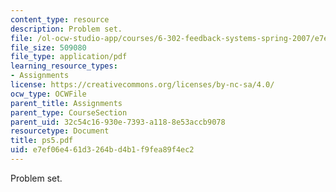 ```yaml
---
content_type: resource
description: Problem set.
file: /ol-ocw-studio-app/courses/6-302-feedback-systems-spring-2007/e7ef06e461d3264bd4b1f9fea89f4ec2_ps5.pdf
file_size: 509080
file_type: application/pdf
learning_resource_types:
- Assignments
license: https://creativecommons.org/licenses/by-nc-sa/4.0/
ocw_type: OCWFile
parent_title: Assignments
parent_type: CourseSection
parent_uid: 32c54c16-930e-7393-a118-8e53accb9078
resourcetype: Document
title: ps5.pdf
uid: e7ef06e4-61d3-264b-d4b1-f9fea89f4ec2
---
```

Problem set.
